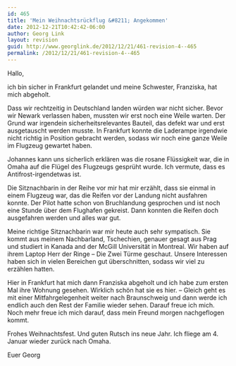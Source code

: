 ```yaml
---
id: 465
title: 'Mein Weihnachtsrückflug &#8211; Angekommen'
date: 2012-12-21T10:42:42-06:00
author: Georg Link
layout: revision
guid: http://www.georglink.de/2012/12/21/461-revision-4--465
permalink: /2012/12/21/461-revision-4--465
---
```

Hallo,

ich bin sicher in Frankfurt gelandet und meine Schwester, Franziska, hat mich abgeholt.

Dass wir rechtzeitig in Deutschland landen würden war nicht sicher. Bevor wir Newark verlassen haben, mussten wir erst noch eine Weile warten. Der Grund war irgendein sicherheitsrelevantes Bauteil, das defekt war und erst ausgetauscht werden musste. In Frankfurt konnte die Laderampe irgendwie nicht richtig in Position gebracht werden, sodass wir noch eine ganze Weile im Flugzeug gewartet haben. 

Johannes kann uns sicherlich erklären was die rosane Flüssigkeit war, die in Omaha auf die Flügel des Flugzeugs gesprüht wurde. Ich vermute, dass es Antifrost-irgendetwas ist. 

Die Sitznachbarin in der Reihe vor mir hat mir erzählt, dass sie einmal in einem Flugzeug war, das die Reifen vor der Landung nicht ausfahren konnte. Der Pilot hatte schon von Bruchlandung gesprochen und ist noch eine Stunde über dem Flughafen gekreist. Dann konnten die Reifen doch ausgefahren werden und alles war gut. 

Meine richtige Sitznachbarin war mir heute auch sehr sympatisch. Sie kommt aus meinem Nachbarland, Tschechien, genauer gesagt aus Prag und studiert in Kanada and der McGill Universität in Montreal. Wir haben auf ihrem Laptop Herr der Ringe &#8211; Die Zwei Türme geschaut. Unsere Interessen haben sich in vielen Bereichen gut überschnitten, sodass wir viel zu erzählen hatten.

Hier in Frankfurt hat mich dann Franziska abgeholt und ich habe zum ersten Mal ihre Wohnung gesehen. Wirklich schön hat sie es hier. &#8211; Gleich geht es mit einer Mitfahrgelegenheit weiter nach Braunschweig und dann werde ich endlich auch den Rest der Familie wieder sehen. Darauf freue ich mich. Noch mehr freue ich mich darauf, dass mein Freund morgen nachgeflogen kommt.

Frohes Weihnachtsfest. Und guten Rutsch ins neue Jahr. Ich fliege am 4. Januar wieder zurück nach Omaha.

Euer Georg